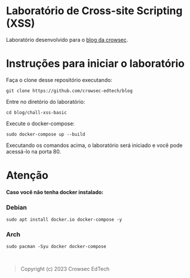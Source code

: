 # Laboratório de Cross-site Scripting (XSS)
Laboratório desenvolvido para o [blog da crowsec](https://blog.crowsec.com.br/).

# Instruções para iniciar o laboratório
Faça o clone desse repositório executando:
```
git clone https://github.com/crowsec-edtech/blog
```

Entre no diretório do laboratório:
```
cd blog/chall-xss-basic
```

Execute o docker-compose:
```
sudo docker-compose up --build
```

Executando os comandos acima, o laboratório será iniciado e você pode acessá-lo na porta 80.

# Atenção
#### Caso você não tenha docker instalado:

### Debian
```
sudo apt install docker.io docker-compose -y
```
### Arch
```
sudo pacman -Syu docker docker-compose
```
<br/>

> Copyright (c) 2023 Crowsec EdTech